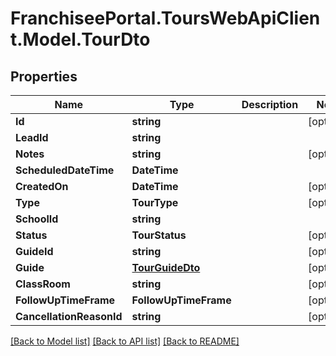 # FranchiseePortal.ToursWebApiClient.Model.TourDto

## Properties

Name | Type | Description | Notes
------------ | ------------- | ------------- | -------------
**Id** | **string** |  | [optional] 
**LeadId** | **string** |  | 
**Notes** | **string** |  | [optional] 
**ScheduledDateTime** | **DateTime** |  | 
**CreatedOn** | **DateTime** |  | [optional] 
**Type** | **TourType** |  | [optional] 
**SchoolId** | **string** |  | 
**Status** | **TourStatus** |  | [optional] 
**GuideId** | **string** |  | [optional] 
**Guide** | [**TourGuideDto**](TourGuideDto.md) |  | [optional] 
**ClassRoom** | **string** |  | [optional] 
**FollowUpTimeFrame** | **FollowUpTimeFrame** |  | [optional] 
**CancellationReasonId** | **string** |  | [optional] 

[[Back to Model list]](../README.md#documentation-for-models) [[Back to API list]](../README.md#documentation-for-api-endpoints) [[Back to README]](../README.md)

